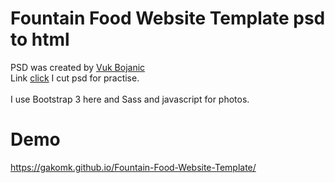 # Fountain Food Website Template psd to html

PSD was created by <a href="https://www.behance.net/vukbojanic">Vuk Bojanic</a> <br />
Link <a href="https://psdrepo.com/free-psd/fountain-food-website-template-freebie/">click</a>
I cut psd for practise.<br /><br />
I use Bootstrap 3 here and Sass and javascript for photos.

# Demo
https://gakomk.github.io/Fountain-Food-Website-Template/

